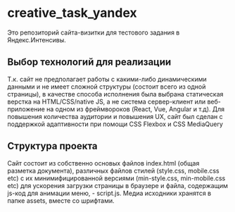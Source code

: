 # creative_task_yandex
Это репозиторий сайта-визитки для тестового задания в Яндекс.Интенсивы.

## Выбор технологий для реализации
Т.к. сайт не предполагает работы с какими-либо динамическими данными и не имеет сложной структуры (состоит всего из одной страницы), в качестве способа исполнения была выбрана статическая верстка на HTML/CSS/native JS, а не система сервер-клиент или веб-приложение на одном из фреймвороков (React, Vue, Angular и т.д). Для повышения количества аудитории и повышения UX, сайт был сделан с поддержкой адаптивности при помощи CSS Flexbox и CSS MediaQuery

## Структура проекта
Сайт состоит из собственно основых файлов index.html (общая разметка документа), различных файлов стилей (style.css, mobile.css etc) с их минимифицированной версиями (min-style.css, min-mobile.css etc) для ускорения загрузки страницы в браузере и файла, содержащим js-код для анимации меню, - script.js. Медиа исходники хранятся в папке assets, вместе со шрифтами.